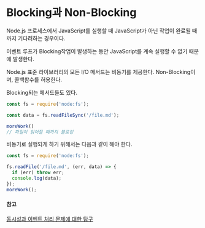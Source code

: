 # Blocking과 Non-Blocking

Node.js 프로세스에서 JavaScript를 실행할 때 JavaScript가 아닌 작업이 완료될 때까지 기다려하는 경우이다.

이벤트 루프가 Blocking작업이 발생하는 동안 JavaScript를 계속 실행할 수 없기 때문에 발생한다.

Node.js 표준 라이브러리의 모든 I/O 메서드는 비동기를 제공한다. Non-Blocking이며, 콜백함수를 허용한다.

Blocking되는 메서드들도 있다.


```javascript
const fs = require('node:fs');

const data = fs.readFileSync('/file.md'); 

moreWork()
// 파일이 읽어질 때까지 블로킹
```

비동기로 실행되게 하기 위해서는 다음과 같이 해야 한다.

```javascript
const fs = require('node:fs');

fs.readFile('/file.md', (err, data) => {
  if (err) throw err;
  console.log(data);
});
moreWork(); 

```


#### 참고

[동시성과 이벤트 처리 문제에 대한 탐구](https://0xffffffff.tistory.com/99)